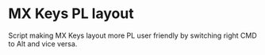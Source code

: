 # MX Keys PL layout
Script making MX Keys layout more PL user friendly by switching right CMD to Alt and vice versa.
